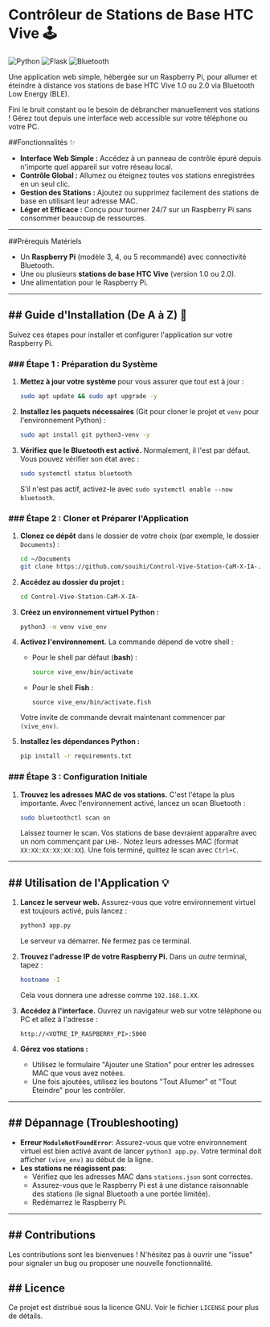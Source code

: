 # Contrôleur de Stations de Base HTC Vive 🕹️

![Python](https://img.shields.io/badge/Python-3776AB?style=for-the-badge&logo=python&logoColor=white)
![Flask](https://img.shields.io/badge/Flask-000000?style=for-the-badge&logo=flask&logoColor=white)
![Bluetooth](https://img.shields.io/badge/Bluetooth-0082FC?style=for-the-badge&logo=bluetooth&logoColor=white)

Une application web simple, hébergée sur un Raspberry Pi, pour allumer et éteindre à distance vos stations de base HTC Vive 1.0 ou 2.0 via Bluetooth Low Energy (BLE).

Fini le bruit constant ou le besoin de débrancher manuellement vos stations ! Gérez tout depuis une interface web accessible sur votre téléphone ou votre PC.



##Fonctionnalités ✨

* **Interface Web Simple :** Accédez à un panneau de contrôle épuré depuis n'importe quel appareil sur votre réseau local.
* **Contrôle Global :** Allumez ou éteignez toutes vos stations enregistrées en un seul clic.
* **Gestion des Stations :** Ajoutez ou supprimez facilement des stations de base en utilisant leur adresse MAC.
* **Léger et Efficace :** Conçu pour tourner 24/7 sur un Raspberry Pi sans consommer beaucoup de ressources.

---

##Prérequis Matériels

* Un **Raspberry Pi** (modèle 3, 4, ou 5 recommandé) avec connectivité Bluetooth.
* Une ou plusieurs **stations de base HTC Vive** (version 1.0 ou 2.0).
* Une alimentation pour le Raspberry Pi.

---

## ## Guide d'Installation (De A à Z) 🚀

Suivez ces étapes pour installer et configurer l'application sur votre Raspberry Pi.

### ### Étape 1 : Préparation du Système

1.  **Mettez à jour votre système** pour vous assurer que tout est à jour :
    ```bash
    sudo apt update && sudo apt upgrade -y
    ```

2.  **Installez les paquets nécessaires** (Git pour cloner le projet et `venv` pour l'environnement Python) :
    ```bash
    sudo apt install git python3-venv -y
    ```

3.  **Vérifiez que le Bluetooth est activé.** Normalement, il l'est par défaut. Vous pouvez vérifier son état avec :
    ```bash
    sudo systemctl status bluetooth
    ```
    S'il n'est pas actif, activez-le avec `sudo systemctl enable --now bluetooth`.

### ### Étape 2 : Cloner et Préparer l'Application

1.  **Clonez ce dépôt** dans le dossier de votre choix (par exemple, le dossier `Documents`) :
    ```bash
    cd ~/Documents
    git clone https://github.com/souihi/Control-Vive-Station-CaM-X-IA-.git
    ```

2.  **Accédez au dossier du projet :**
    ```bash
    cd Control-Vive-Station-CaM-X-IA-
    ```

3.  **Créez un environnement virtuel Python :**
    ```bash
    python3 -m venv vive_env
    ```

4.  **Activez l'environnement.** La commande dépend de votre shell :
    * Pour le shell par défaut (**bash**) :
        ```bash
        source vive_env/bin/activate
        ```
    * Pour le shell **Fish** :
        ```fish
        source vive_env/bin/activate.fish
        ```
    Votre invite de commande devrait maintenant commencer par `(vive_env)`.

5.  **Installez les dépendances Python :**
    ```bash
    pip install -r requirements.txt
    ```

### ### Étape 3 : Configuration Initiale

1.  **Trouvez les adresses MAC de vos stations.** C'est l'étape la plus importante. Avec l'environnement activé, lancez un scan Bluetooth :
    ```bash
    sudo bluetoothctl scan on
    ```
    Laissez tourner le scan. Vos stations de base devraient apparaître avec un nom commençant par `LHB-`. Notez leurs adresses MAC (format `XX:XX:XX:XX:XX:XX`). Une fois terminé, quittez le scan avec `Ctrl+C`.
    
---

## ## Utilisation de l'Application 💡

1.  **Lancez le serveur web.** Assurez-vous que votre environnement virtuel est toujours activé, puis lancez :
    ```bash
    python3 app.py
    ```
    Le serveur va démarrer. Ne fermez pas ce terminal.

2.  **Trouvez l'adresse IP de votre Raspberry Pi.** Dans un *autre* terminal, tapez :
    ```bash
    hostname -I
    ```
    Cela vous donnera une adresse comme `192.168.1.XX`.

3.  **Accédez à l'interface.** Ouvrez un navigateur web sur votre téléphone ou PC et allez à l'adresse :
    ```
    http://<VOTRE_IP_RASPBERRY_PI>:5000
    ```

4.  **Gérez vos stations :**
    * Utilisez le formulaire "Ajouter une Station" pour entrer les adresses MAC que vous avez notées.
    * Une fois ajoutées, utilisez les boutons "Tout Allumer" et "Tout Éteindre" pour les contrôler.

---

## ## Dépannage (Troubleshooting)

* **Erreur `ModuleNotFoundError`**: Assurez-vous que votre environnement virtuel est bien activé avant de lancer `python3 app.py`. Votre terminal doit afficher `(vive_env)` au début de la ligne.
* **Les stations ne réagissent pas**:
    * Vérifiez que les adresses MAC dans `stations.json` sont correctes.
    * Assurez-vous que le Raspberry Pi est à une distance raisonnable des stations (le signal Bluetooth a une portée limitée).
    * Redémarrez le Raspberry Pi.

---

## ## Contributions

Les contributions sont les bienvenues ! N'hésitez pas à ouvrir une "issue" pour signaler un bug ou proposer une nouvelle fonctionnalité.

## ## Licence

Ce projet est distribué sous la licence GNU. Voir le fichier `LICENSE` pour plus de détails.

